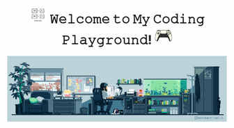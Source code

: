 <h1 align="center">
  <img src="img/Control.gif" width="40px"/>
  𝚆𝚎𝚕𝚌𝚘𝚖𝚎 𝚝𝚘 𝙼𝚢 𝙲𝚘𝚍𝚒𝚗𝚐 𝙿𝚕𝚊𝚢𝚐𝚛𝚘𝚞𝚗𝚍!
  <img src="img/Console.gif" width="40px" />
</h1>

![playing computer](img/playing-computer.gif)
<!--
**JeeeN4/JeeeN4** is a ✨ _special_ ✨ repository because its `README.md` (this file) appears on your GitHub profile.

Here are some ideas to get you started:

- 🔭 I’m currently working on ...
- 🌱 I’m currently learning ...
- 👯 I’m looking to collaborate on ...
- 🤔 I’m looking for help with ...
- 💬 Ask me about ...
- 📫 How to reach me: ...
- 😄 Pronouns: ...
- ⚡ Fun fact: ...
-->
